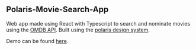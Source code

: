 <h2>Polaris-Movie-Search-App</h2>

Web app made using React with Typescript to search and nominate movies using the [OMDB API](http://www.omdbapi.com). Built using the [polaris design system](https://polaris.shopify.com).  

Demo can be found [here](https://polaris-movie-app.ue.r.appspot.com/).
